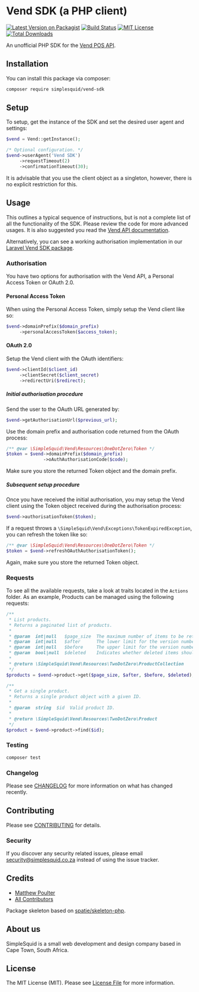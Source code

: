# Vend SDK (a PHP client)

[![Latest Version on Packagist](https://img.shields.io/packagist/v/simplesquid/vend-sdk.svg?style=flat-square)](https://packagist.org/packages/simplesquid/vend-sdk)
[![Build Status](https://img.shields.io/travis/simplesquid/vend-sdk/master.svg?style=flat-square)](https://travis-ci.org/simplesquid/vend-sdk)
[![MIT License](https://img.shields.io/badge/license-MIT-brightgreen.svg?style=flat-square)](LICENSE.md)
[![Total Downloads](https://img.shields.io/packagist/dt/simplesquid/vend-sdk.svg?style=flat-square)](https://packagist.org/packages/simplesquid/vend-sdk)

An unofficial PHP SDK for the [Vend POS API](https://docs.vendhq.com/).

## Installation

You can install this package via composer:

```bash
composer require simplesquid/vend-sdk
```

## Setup

To setup, get the instance of the SDK and set the desired user agent and settings:

```php
$vend = Vend::getInstance();

/* Optional configuration. */
$vend->userAgent('Vend SDK')
     ->requestTimeout(2)
     ->confirmationTimeout(30);
```

It is advisable that you use the client object as a singleton, however, there is no explicit restriction for this.

## Usage

This outlines a typical sequence of instructions, but is not a complete list of all the functionality of the SDK. Please review the code for more advanced usages. It is also suggested you read the [Vend API documentation](https://docs.vendhq.com/).

Alternatively, you can see a working authorisation implementation in our [Laravel Vend SDK package](https://github.com/simplesquid/laravel-vend-sdk).

### Authorisation

You have two options for authorisation with the Vend API, a Personal Access Token or OAuth 2.0.

#### Personal Access Token

When using the Personal Access Token, simply setup the Vend client like so:

```php
$vend->domainPrefix($domain_prefix)
     ->personalAccessToken($access_token);
```

#### OAuth 2.0

Setup the Vend client with the OAuth identifiers:

```php
$vend->clientId($client_id)
     ->clientSecret($client_secret)
     ->redirectUri($redirect);
```

##### Initial authorisation procedure

Send the user to the OAuth URL generated by:

```php
$vend->getAuthorisationUrl($previous_url);
```

Use the domain prefix and authorisation code returned from the OAuth process:

```php
/** @var \SimpleSquid\Vend\Resources\OneDotZero\Token */
$token = $vend->domainPrefix($domain_prefix)
              ->oAuthAuthorisationCode($code);
```

Make sure you store the returned Token object and the domain prefix.

##### Subsequent setup procedure

Once you have received the initial authorisation, you may setup the Vend client using the Token object received during the authorisation process:

```php
$vend->authorisationToken($token);
```

If a request throws a `\SimpleSquid\Vend\Exceptions\TokenExpiredException`, you can refresh the token like so:

```php
/** @var \SimpleSquid\Vend\Resources\OneDotZero\Token */
$token = $vend->refreshOAuthAuthorisationToken();
```

Again, make sure you store the returned Token object.

### Requests

To see all the available requests, take a look at traits located in the `Actions` folder. As an example, Products can be managed using the following requests:

```php
/**
 * List products.
 * Returns a paginated list of products.
 *
 * @param  int|null   $page_size  The maximum number of items to be returned in the response.
 * @param  int|null   $after      The lower limit for the version numbers to be included in the response.
 * @param  int|null   $before     The upper limit for the version numbers to be included in the response.
 * @param  bool|null  $deleted    Indicates whether deleted items should be included in the response.
 *
 * @return \SimpleSquid\Vend\Resources\TwoDotZero\ProductCollection
 */
$products = $vend->product->get($page_size, $after, $before, $deleted);
```

```php
/**
 * Get a single product.
 * Returns a single product object with a given ID.
 *
 * @param  string  $id  Valid product ID.
 *
 * @return \SimpleSquid\Vend\Resources\TwoDotZero\Product
 */
$product = $vend->product->find($id);
```


### Testing

``` bash
composer test
```

### Changelog

Please see [CHANGELOG](CHANGELOG.md) for more information on what has changed recently.

## Contributing

Please see [CONTRIBUTING](CONTRIBUTING.md) for details.

### Security

If you discover any security related issues, please email security@simplesquid.co.za instead of using the issue tracker.

## Credits

- [Matthew Poulter](https://github.com/mdpoulter)
- [All Contributors](../../contributors)

Package skeleton based on [spatie/skeleton-php](https://github.com/spatie/skeleton-php).

## About us

SimpleSquid is a small web development and design company based in Cape Town, South Africa.

## License

The MIT License (MIT). Please see [License File](LICENSE.md) for more information.
